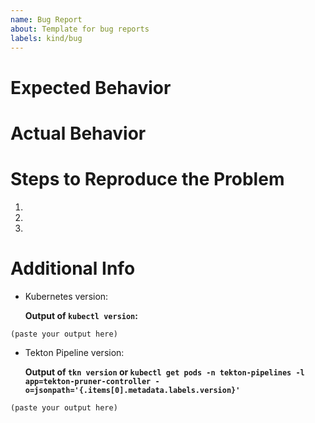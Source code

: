 ```yaml
---
name: Bug Report
about: Template for bug reports
labels: kind/bug
---
```


# Expected Behavior

# Actual Behavior

# Steps to Reproduce the Problem

1.
2.
3.

# Additional Info

- Kubernetes version:

  **Output of `kubectl version`:**

```
(paste your output here)
```

- Tekton Pipeline version:

  **Output of `tkn version` or `kubectl get pods -n tekton-pipelines -l app=tekton-pruner-controller -o=jsonpath='{.items[0].metadata.labels.version}'`**

```
(paste your output here)
```


<!-- Any other additional information -->
